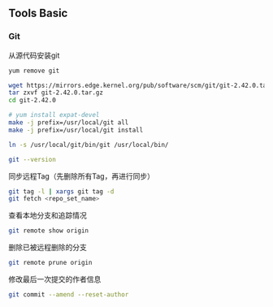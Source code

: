 ## Tools Basic

### Git

从源代码安装git

```bash
yum remove git

wget https://mirrors.edge.kernel.org/pub/software/scm/git/git-2.42.0.tar.gz --no-check-certificate
tar zxvf git-2.42.0.tar.gz
cd git-2.42.0

# yum install expat-devel
make -j prefix=/usr/local/git all
make -j prefix=/usr/local/git install

ln -s /usr/local/git/bin/git /usr/local/bin/

git --version
```

同步远程Tag（先删除所有Tag，再进行同步）

```bash
git tag -l | xargs git tag -d
git fetch <repo_set_name>
```

查看本地分支和追踪情况

```bash
git remote show origin
```

删除已被远程删除的分支

```bash
git remote prune origin
```

修改最后一次提交的作者信息

```bash
git commit --amend --reset-author
```

